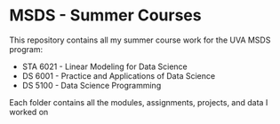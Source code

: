# MSDS - Summer Courses

This repository contains all my summer course work for the UVA MSDS program:
* STA 6021 - Linear Modeling for Data Science
* DS 6001 - Practice and Applications of Data Science
* DS 5100 - Data Science Programming

Each folder contains all the modules, assignments, projects, and data I worked on
